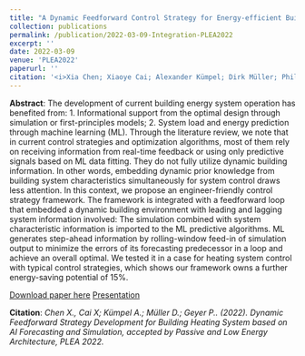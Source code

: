 ```yaml
---
title: "A Dynamic Feedforward Control Strategy for Energy-efficient Building System Operation"
collection: publications
permalink: /publication/2022-03-09-Integration-PLEA2022
excerpt: ''
date: 2022-03-09
venue: 'PLEA2022'
paperurl: ''
citation: '<i>Xia Chen; Xiaoye Cai; Alexander Kümpel; Dirk Müller; Philipp Geyer. (2022). Dynamic Feedforward Strategy Development for Building Heating System based on AI Forecasting and Simulation, accepted by Passive and Low Energy Architecture, PLEA 2022.</i>'
---
```


**Abstract**: The development of current building energy system operation has benefited from: 1. Informational support from the optimal design through simulation or first-principles models; 2. System load and energy prediction through machine learning (ML). Through the literature review, we note that in current control strategies and optimization algorithms, most of them rely on receiving information from real-time feedback or using only predictive signals based on ML data fitting. They do not fully utilize dynamic building information. In other words, embedding dynamic prior knowledge from building system characteristics simultaneously for system control draws less attention. In this context, we propose an engineer-friendly control strategy framework. The framework is integrated with a feedforward loop that embedded a dynamic building environment with leading and lagging system information involved: The simulation combined with system characteristic information is imported to the ML predictive algorithms. ML generates step-ahead information by rolling-window feed-in of simulation output to minimize the errors of its forecasting predecessor in a loop and achieve an overall optimal. We tested it in a case for heating system control with typical control strategies, which shows our framework owns a further energy-saving potential of 15%.

[Download paper here](https://www.researchgate.net/publication/364799973_A_Dynamic_Feedforward_Control_Strategy_for_Energy-efficient_Building_System_Operation)
[Presentation](https://github.com/chenxiachan/chenxiachan.github.io/blob/master/files/PLEA-Xia_1166_PG.pdf)

**Citation**:<i> Chen X., Cai X; Kümpel A.; Müller D.; Geyer P.. (2022). Dynamic Feedforward Strategy Development for Building Heating System based on AI Forecasting and Simulation, accepted by Passive and Low Energy Architecture, PLEA 2022.</i>
